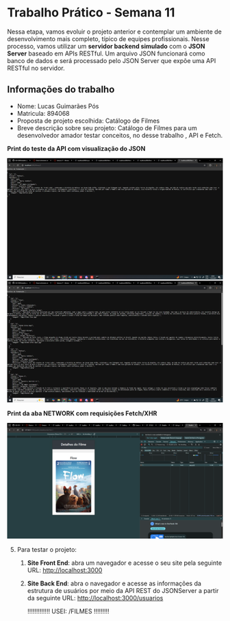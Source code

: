 # Trabalho Prático - Semana 11

Nessa etapa, vamos evoluir o projeto anterior e contemplar um ambiente de desenvolvimento mais completo, típico de equipes profissionais. Nesse processo, vamos utilizar um **servidor backend simulado** com o **JSON Server** baseado em APIs RESTful. Um arquivo JSON funcionará como banco de dados e será processado pelo JSON Server que expõe uma API RESTful no servidor.

## Informações do trabalho

- Nome: Lucas Guimarães Pós
- Matricula: 894068
- Proposta de projeto escolhida: Catálogo de Filmes
- Breve descrição sobre seu projeto: Catálogo de Filmes para um desenvolvedor amador testar conceitos, no desse trabalho , API e Fetch.

**Print do teste da API com visualização do JSON**

![Print JSON](./imgs/printJSON1.png)
![Print JSON](./imgs/printJSON2.png)


**Print da aba NETWORK com requisições Fetch/XHR**

![Print FETCH](./imgs/printFETCH1.png)








5. Para testar o projeto:
   1. **Site Front End**: abra um navegador e acesse o seu site pela seguinte URL: 
      [http://localhost:3000]()
   2. **Site Back End**: abra o navegador e acesse as informações da estrutura de usuários por meio da API REST do JSONServer a partir da seguinte URL: 
      [http://localhost:3000/usuarios](http://localhost:3000/usuarios)

      !!!!!!!!!!!!!     USEI:     /FILMES !!!!!!!!!

